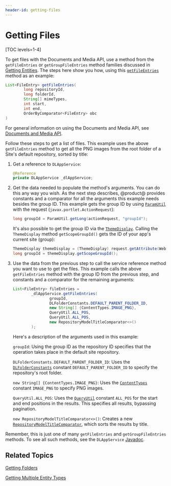 ```yaml
---
header-id: getting-files
---
```


# Getting Files

[TOC levels=1-4]

To get files with the Documents and Media API, use a method from the 
`getFileEntries` or `getGroupFileEntries` method families discussed in 
[Getting Entities](/docs/7-2/frameworks/-/knowledge_base/f/getting-entities). 
The steps here show you how, using this 
[`getFileEntries`](@platform-ref@/7.2-latest/javadocs/portal-kernel/com/liferay/document/library/kernel/service/DLAppService.html#getFileEntries-long-long-java.lang.String:A-int-int-com.liferay.portal.kernel.util.OrderByComparator-) 
method as an example: 

```java
List<FileEntry> getFileEntries(
        long repositoryId, 
        long folderId, 
        String[] mimeTypes, 
        int start, 
        int end, 
        OrderByComparator<FileEntry> obc
)
```

For general information on using the Documents and Media API, see 
[Documents and Media API](/docs/7-2/frameworks/-/knowledge_base/f/documents-and-media-api). 

Follow these steps to get a list of files. This example uses the above 
`getFileEntries` method to get all the PNG images from the root folder of a 
Site's default repository, sorted by title: 

1.  Get a reference to `DLAppService`: 

    ```java
    @Reference
    private DLAppService _dlAppService;
    ```

2.  Get the data needed to populate the method's arguments. You can do this any 
    way you wish. As the next step describes, @product@ provides constants and a 
    comparator for all the arguments this example needs besides the group ID. 
    This example gets the group ID by using 
    [`ParamUtil`](@platform-ref@/7.2-latest/javadocs/portal-kernel/com/liferay/portal/kernel/util/ParamUtil.html) 
    with the request (`javax.portlet.ActionRequest`): 

    ```java
    long groupId = ParamUtil.getLong(actionRequest, "groupId");
    ```

    It's also possible to get the group ID via the 
    [`ThemeDisplay`](@platform-ref@/7.2-latest/javadocs/portal-kernel/com/liferay/portal/kernel/theme/ThemeDisplay.html). 
    Calling the `ThemeDisplay` method `getScopeGroupId()` gets the ID of your 
    app's current site (group): 

    ```java
    ThemeDisplay themeDisplay = (ThemeDisplay) request.getAttribute(WebKeys.THEME_DISPLAY);
    long groupId = themeDisplay.getScopeGroupId();
    ```

<!--Uncomment once article is available
    For more information, see 
    Data Scopes. 
-->

3.  Use the data from the previous step to call the service reference method you
    want to use to get the files. This example calls the above `getFileEntries`
    method with the group ID from the previous step, and constants and a 
    comparator for the remaining arguments: 

    ```java
    List<FileEntry> fileEntries = 
            _dlAppService.getFileEntries(
                    groupId, 
                    DLFolderConstants.DEFAULT_PARENT_FOLDER_ID, 
                    new String[] {ContentTypes.IMAGE_PNG}, 
                    QueryUtil.ALL_POS, 
                    QueryUtil.ALL_POS, 
                    new RepositoryModelTitleComparator<>()
            );
    ```

    Here's a description of the arguments used in this example: 

    `groupId`: Using the group ID as the repository ID specifies that the 
    operation takes place in the default site repository. 

    `DLFolderConstants.DEFAULT_PARENT_FOLDER_ID`: Uses the 
    [`DLFolderConstants`](@platform-ref@/7.2-latest/javadocs/portal-kernel/com/liferay/document/library/kernel/model/DLFolderConstants.html) 
    constant `DEFAULT_PARENT_FOLDER_ID` to specify the repository's root folder. 

    `new String[] {ContentTypes.IMAGE_PNG}`: Uses the 
    [`ContentTypes`](@platform-ref@/7.2-latest/javadocs/portal-kernel/com/liferay/portal/kernel/util/ContentTypes.html) 
    constant `IMAGE_PNG` to specify PNG images. 

    `QueryUtil.ALL_POS`: Uses the 
    [`QueryUtil`](@platform-ref@/7.2-latest/javadocs/portal-kernel/com/liferay/portal/kernel/dao/orm/QueryUtil.html) 
    constant `ALL_POS` for the start and end positions in the results. This 
    specifies all results, bypassing pagination. 

    `new RepositoryModelTitleComparator<>()`: Creates a new 
    [`RepositoryModelTitleComparator`](@platform-ref@/7.2-latest/javadocs/portal-kernel/com/liferay/document/library/kernel/util/comparator/RepositoryModelTitleComparator.html), 
    which sorts the results by title. 

Remember, this is just one of many `getFileEntries` and `getGroupFileEntries` 
methods. To see all such methods, see the `DLAppService` 
[Javadoc](@platform-ref@/7.2-latest/javadocs/portal-kernel/com/liferay/document/library/kernel/service/DLAppService.html). 

## Related Topics

[Getting Folders](/docs/7-2/frameworks/-/knowledge_base/f/getting-folders)

[Getting Multiple Entity Types](/docs/7-2/frameworks/-/knowledge_base/f/getting-multiple-entity-types)
